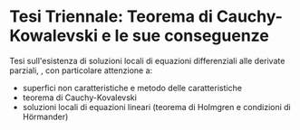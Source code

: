 # Tesi Triennale: Teorema di Cauchy-Kowalevski e le sue conseguenze
Tesi sull'esistenza di soluzioni locali di equazioni differenziali alle derivate parziali, , con particolare attenzione a:
- superfici non caratteristiche e metodo delle caratteristiche
- teorema di Cauchy-Kovalevski
- soluzioni locali di equazioni lineari (teorema di Holmgren e condizioni di Hörmander)
